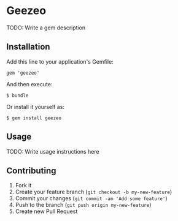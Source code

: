 # Geezeo

TODO: Write a gem description

## Installation

Add this line to your application's Gemfile:

    gem 'geezeo'

And then execute:

    $ bundle

Or install it yourself as:

    $ gem install geezeo

## Usage

TODO: Write usage instructions here

## Contributing

1. Fork it
2. Create your feature branch (`git checkout -b my-new-feature`)
3. Commit your changes (`git commit -am 'Add some feature'`)
4. Push to the branch (`git push origin my-new-feature`)
5. Create new Pull Request

